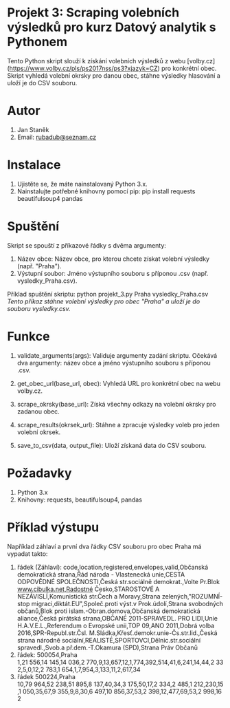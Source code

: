 # Projekt 3: Scraping volebních výsledků pro kurz Datový analytik s Pythonem
Tento Python skript slouží k získání volebních výsledků z webu [volby.cz]
(https://www.volby.cz/pls/ps2017nss/ps3?xjazyk=CZ) pro konkrétní obec. 
Skript vyhledá volební okrsky pro danou obec, stáhne výsledky hlasování a uloží je do CSV souboru.

# Autor
1. Jan Staněk 
2. Email: rubadub@seznam.cz

# Instalace
1. Ujistěte se, že máte nainstalovaný Python 3.x.
2. Nainstalujte potřebné knihovny pomocí pip: pip install requests beautifulsoup4 pandas

# Spuštění
Skript se spouští z příkazové řádky s dvěma argumenty:
1. Název obce: Název obce, pro kterou chcete získat volební výsledky (např. "Praha").
2. Výstupní soubor: Jméno výstupního souboru s příponou .csv (např. vysledky_Praha.csv).

Příklad spuštění skriptu: python projekt_3.py Praha vysledky_Praha.csv
_Tento příkaz stáhne volební výsledky pro obec "Praha" a uloží je do souboru vysledky.csv._

# Funkce
1. validate_arguments(args):
Validuje argumenty zadání skriptu. 
Očekává dva argumenty: název obce a jméno výstupního souboru s příponou .csv.

2. get_obec_url(base_url, obec):
Vyhledá URL pro konkrétní obec na webu volby.cz.

3. scrape_okrsky(base_url):
Získá všechny odkazy na volební okrsky pro zadanou obec.

4. scrape_results(okrsek_url):
Stáhne a zpracuje výsledky voleb pro jeden volební okrsek.

5. save_to_csv(data, output_file):
Uloží získaná data do CSV souboru.

# Požadavky
1. Python 3.x
2. Knihovny: requests, beautifulsoup4, pandas

# Příklad výstupu
Například záhlaví a první dva řádky CSV souboru pro obec Praha má vypadat takto:
1. řádek (Záhlaví): code,location,registered,envelopes,valid,Občanská demokratická strana,Řád národa - Vlastenecká unie,CESTA ODPOVĚDNÉ SPOLEČNOSTI,Česká str.sociálně demokrat.,Volte Pr.Blok www.cibulka.net,Radostné Česko,STAROSTOVÉ A NEZÁVISLÍ,Komunistická str.Čech a Moravy,Strana zelených,"ROZUMNÍ-stop migraci,diktát.EU",Společ.proti výst.v Prok.údolí,Strana svobodných občanů,Blok proti islam.-Obran.domova,Občanská demokratická aliance,Česká pirátská strana,OBČANÉ 2011-SPRAVEDL. PRO LIDI,Unie H.A.V.E.L.,Referendum o Evropské unii,TOP 09,ANO 2011,Dobrá volba 2016,SPR-Republ.str.Čsl. M.Sládka,Křesť.demokr.unie-Čs.str.lid.,Česká strana národně sociální,REALISTÉ,SPORTOVCI,Dělnic.str.sociální spravedl.,Svob.a př.dem.-T.Okamura (SPD),Strana Práv Občanů
2. řádek: 500054,Praha 1,21 556,14 145,14 036,2 770,9,13,657,12,1,774,392,514,41,6,241,14,44,2 332,5,0,12,2 783,1 654,1,7,954,3,133,11,2,617,34
3. řádek 500224,Praha 10,79 964,52 238,51 895,8 137,40,34,3 175,50,17,2 334,2 485,1 212,230,15,1 050,35,67,9 355,9,8,30,6 497,10 856,37,53,2 398,12,477,69,53,2 998,162
